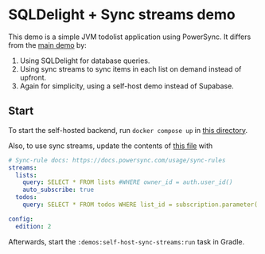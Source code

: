 # SQLDelight + Sync streams demo

This demo is a simple JVM todolist application using PowerSync. It differs from the
[main demo](../supabase-todolist) by:

1. Using SQLDelight for database queries.
2. Using sync streams to sync items in each list on demand instead of upfront.
3. Again for simplicity, using a self-host demo instead of Supabase.

## Start

To start the self-hosted backend, run `docker compose up` in [this directory](https://github.com/powersync-ja/self-host-demo/tree/main/demos/nodejs).

Also, to use sync streams, update the contents of [this file](https://github.com/powersync-ja/self-host-demo/blob/main/config/sync_rules.yaml) with

```yaml
# Sync-rule docs: https://docs.powersync.com/usage/sync-rules
streams:
  lists:
    query: SELECT * FROM lists #WHERE owner_id = auth.user_id()
    auto_subscribe: true
  todos:
    query: SELECT * FROM todos WHERE list_id = subscription.parameter('list') #AND list_id IN (SELECT id FROM lists WHERE owner_id = auth.user_id())

config:
  edition: 2
```

Afterwards, start the `:demos:self-host-sync-streams:run` task in Gradle.
